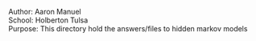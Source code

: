 Author: Aaron Manuel<br/>
School: Holberton Tulsa<br/>
Purpose: This directory hold the answers/files to hidden markov models<br/>
